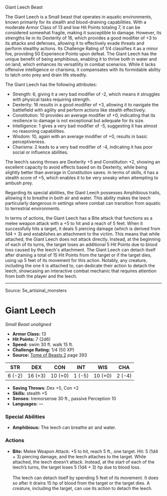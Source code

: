 <MonsterName/>Giant Leech</MonsterName>
<CreatureType/>Beast</CreatureType>

<summary>The Giant Leech is a Small beast that operates in aquatic environments, known primarily for its stealth and blood-draining capabilities. With a moderate Armor Class of 13 and low Hit Points totaling 7, it can be considered somewhat fragile, making it susceptible to damage. However, its strengths lie in its Dexterity of 16, which provides a good modifier of +3 to its attacks and defenses, allowing it to effectively evade threats and perform stealthy actions. Its Challenge Rating of 1/4 classifies it as a minor foe, providing 50 Experience Points upon defeat. The Giant Leech has the unique benefit of being amphibious, enabling it to thrive both in water and on land, which enhances its versatility in combat scenarios. While it lacks offensive intelligence or charisma, it compensates with its formidable ability to latch onto prey and drain life steadily.</summary>

<detail>

The Giant Leech has the following attributes: 
- Strength: 6, giving it a very bad modifier of -2, which means it struggles with physical tasks requiring strength.
- Dexterity: 16 results in a good modifier of +3, allowing it to navigate the battlefield with agility and perform actions like stealth effectively.
- Constitution: 10 provides an average modifier of +0, indicating that its resilience to damage is not exceptional but adequate for its size.
- Intelligence: 1 gives a very bad modifier of -5, suggesting it has almost no reasoning capabilities.
- Wisdom: 10, again with an average modifier of +0, results in basic perceptiveness.
- Charisma: 2 leads to a very bad modifier of -4, indicating it has poor social or influence abilities.

The leech’s saving throws are Dexterity +5 and Constitution +2, showing an excellent capacity to avoid effects based on its Dexterity, while being slightly better than average in Constitution saves. In terms of skills, it has a stealth score of +5, which enables it to be very sneaky when attempting to ambush prey.

Regarding its special abilities, the Giant Leech possesses Amphibious traits, allowing it to breathe in both air and water. This ability makes the leech particularly dangerous in settings where combat can transition from aquatic to terrestrial environments.

In terms of actions, the Giant Leech has a Bite attack that functions as a melee weapon attack with a +5 to hit and a reach of 5 feet. When it successfully hits a target, it deals 5 piercing damage (which is derived from 1d4 + 3) and establishes an attachment to the victim. This means that while attached, the Giant Leech does not attack directly. Instead, at the beginning of each of its turns, the target loses an additional 5 Hit Points due to blood loss caused by the leech's attachment. The Giant Leech can detach itself after draining a total of 15 Hit Points from the target or if the target dies, using up 5 feet of its movement for this action. Notably, any creature, including the one it is attached to, can dedicate their action to detach the leech, showcasing an interactive combat mechanic that requires attention from both the player and the leech.</detail>



---

Source: 5e_artisinal_monsters

# Giant Leech

*Small* *Beast* *unaligned*

- **Armor Class:** 13
- **Hit Points:** 7 (2d6)
- **Speed:** swim 30 ft. walk 15 ft.
- **Challenge Rating:** 1/4 (50 XP)
- **Source:** [Tome of Beasts 2](https://koboldpress.com/kpstore/product/tome-of-beasts-2-for-5th-edition) page 393

| STR | DEX | CON | INT | WIS | CHA |
| --- | --- | --- | --- | --- | --- |
| 6 (-2) | 16 (+3) | 10 (+0) | 1 (-5) | 10 (+0) | 2 (-4) |

- **Saving Throws**: Dex +5, Con +2
- **Skills:** stealth +5
- **Senses:** tremorsense 30 ft., passive Perception 10
- **Languages:** —

### Special Abilities

- **Amphibious:** The leech can breathe air and water.

### Actions

- **Bite:** Melee Weapon Attack: +5 to hit, reach 5 ft., one target. Hit: 5 (1d4 + 3) piercing damage, and the leech attaches to the target. While attached, the leech doesn’t attack. Instead, at the start of each of the leech’s turns, the target loses 5 (1d4 + 3) hp due to blood loss.<br><br>The leech can detach itself by spending 5 feet of its movement. It does so after it drains 15 hp of blood from the target or the target dies. A creature, including the target, can use its action to detach the leech.




